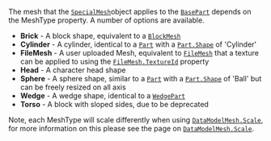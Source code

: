 The mesh that the [`SpecialMesh`](https://create.roblox.com/docs/reference/engine/classes/SpecialMesh)object applies to the
[`BasePart`](https://create.roblox.com/docs/reference/engine/classes/BasePart) depends on the MeshType property. A number of options are
available.

- **Brick** - A block shape, equivalent to a [`BlockMesh`](https://create.roblox.com/docs/reference/engine/classes/BlockMesh)
- **Cylinder** - A cylinder, identical to a [`Part`](https://create.roblox.com/docs/reference/engine/classes/Part) with a
[`Part.Shape`](https://create.roblox.com/docs/reference/engine/classes/Part#Shape) of 'Cylinder'
- **FileMesh** - A user uploaded Mesh, equivalent to [`FileMesh`](https://create.roblox.com/docs/reference/engine/classes/FileMesh) that
a texture can be applied to using the [`FileMesh.TextureId`](https://create.roblox.com/docs/reference/engine/classes/FileMesh#TextureId)
property
- **Head** - A character head shape
- **Sphere** - A sphere shape, similar to a [`Part`](https://create.roblox.com/docs/reference/engine/classes/Part) with a
[`Part.Shape`](https://create.roblox.com/docs/reference/engine/classes/Part#Shape) of 'Ball' but can be freely resized on all axis
- **Wedge** - A wedge shape, identical to a [`WedgePart`](https://create.roblox.com/docs/reference/engine/classes/WedgePart)
- **Torso** - A block with sloped sides, due to be deprecated

Note, each MeshType will scale differently when using
[`DataModelMesh.Scale`](https://create.roblox.com/docs/reference/engine/classes/DataModelMesh#Scale), for more information on this please see the
page on [`DataModelMesh.Scale`](https://create.roblox.com/docs/reference/engine/classes/DataModelMesh#Scale).